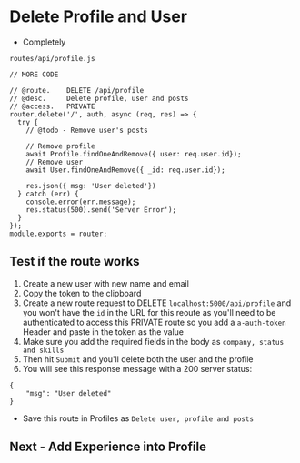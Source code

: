 # Delete Profile and User
* Completely

`routes/api/profile.js`

```
// MORE CODE

// @route.    DELETE /api/profile
// @desc.     Delete profile, user and posts
// @access.   PRIVATE
router.delete('/', auth, async (req, res) => {
  try {
    // @todo - Remove user's posts

    // Remove profile
    await Profile.findOneAndRemove({ user: req.user.id});
    // Remove user
    await User.findOneAndRemove({ _id: req.user.id});

    res.json({ msg: 'User deleted'})
  } catch (err) {
    console.error(err.message);
    res.status(500).send('Server Error');
  }
});
module.exports = router;
```

## Test if the route works
1. Create a new user with new name and email
2. Copy the token to the clipboard
3. Create a new route request to DELETE `localhost:5000/api/profile` and you won't have the `id` in the URL for this reoute as you'll need to be authenticated to access this PRIVATE route so you add a `a-auth-token` Header and paste in the token as the value
4. Make sure you add the required fields in the body as `company, status and skills`
4. Then hit `Submit` and you'll delete both the user and the profile
5. You will see this response message with a 200 server status:

```
{
    "msg": "User deleted"
}
```

* Save this route in Profiles as `Delete user, profile and posts`

## Next - Add Experience into Profile

